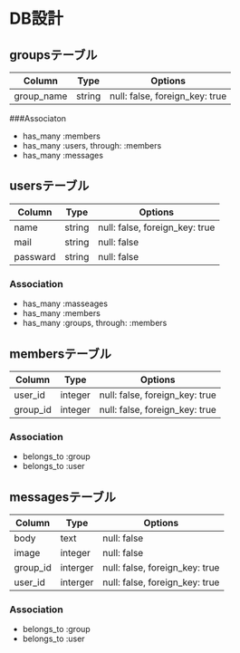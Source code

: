 # DB設計

## groupsテーブル

|Column|Type|Options|
|------|----|-------|
|group_name|string|null: false, foreign_key: true|

###Associaton
- has_many :members
- has_many :users, through: :members
- has_many :messages

## usersテーブル

|Column|Type|Options|
|------|----|-------|
|name|string|null: false, foreign_key: true|
|mail|string|null: false|
|passward|string|null: false|

### Association
- has_many :masseages
- has_many :members
- has_many :groups, through: :members

## membersテーブル

|Column|Type|Options|
|------|----|-------|
|user_id|integer|null: false, foreign_key: true|
|group_id|integer|null: false, foreign_key: true|

### Association
- belongs_to :group
- belongs_to :user

## messagesテーブル

|Column|Type|Options|
|------|----|-------|
|body|text|null: false|
|image|integer|null: false|
|group_id|interger|null: false, foreign_key: true|
|user_id|interger|null: false, foreign_key: true|

### Association
- belongs_to :group
- belongs_to :user

